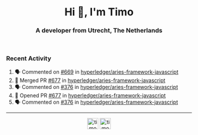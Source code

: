 <h1 align="center">Hi 👋, I'm Timo</h1>
<h3 align="center">A developer from Utrecht, The Netherlands</h3>
<br/>
<!-- https://github.com/rahuldkjain/github-profile-readme-generator --!>

<!--  <p align="left"><img src="https://github-readme-stats.vercel.app/api?username=timoglastra&show_icons=true&count_private=true&" alt="timoglastra" /></p> --!>

<!--
Github language stats
<p align="left"><img src="https://github-readme-stats.vercel.app/api/top-langs/?username=timoglastra&layout=compact" alt="timoglastra" /><p>
-->

<!-- Codestats language stats -->
<!-- <p align="left"><img src="https://codestats-readme.vercel.app/api/top-langs/?username=timoglastra&layout=compact&language_count=12" alt="timoglastra" /><p>    --!>
  
<h3>Recent Activity</h3>

<!--START_SECTION:activity-->
1. 🗣 Commented on [#669](https://github.com/hyperledger/aries-framework-javascript/issues/669) in [hyperledger/aries-framework-javascript](https://github.com/hyperledger/aries-framework-javascript)
2. 🎉 Merged PR [#677](https://github.com/hyperledger/aries-framework-javascript/pull/677) in [hyperledger/aries-framework-javascript](https://github.com/hyperledger/aries-framework-javascript)
3. 🗣 Commented on [#376](https://github.com/hyperledger/aries-framework-javascript/issues/376) in [hyperledger/aries-framework-javascript](https://github.com/hyperledger/aries-framework-javascript)
4. 💪 Opened PR [#677](https://github.com/hyperledger/aries-framework-javascript/pull/677) in [hyperledger/aries-framework-javascript](https://github.com/hyperledger/aries-framework-javascript)
5. 🗣 Commented on [#376](https://github.com/hyperledger/aries-framework-javascript/issues/376) in [hyperledger/aries-framework-javascript](https://github.com/hyperledger/aries-framework-javascript)
<!--END_SECTION:activity-->

---

<p align="center">
<a href="https://twitter.com/timoglastra" target="blank"><img align="center" src="https://cdn.jsdelivr.net/npm/simple-icons@3.0.1/icons/twitter.svg" alt="timoglastra" height="30" width="30" /></a>
<a href="https://linkedin.com/in/timoglastra" target="blank"><img align="center" src="https://cdn.jsdelivr.net/npm/simple-icons@3.0.1/icons/linkedin.svg" alt="timoglastra" height="30" width="30" /></a>
</p>



